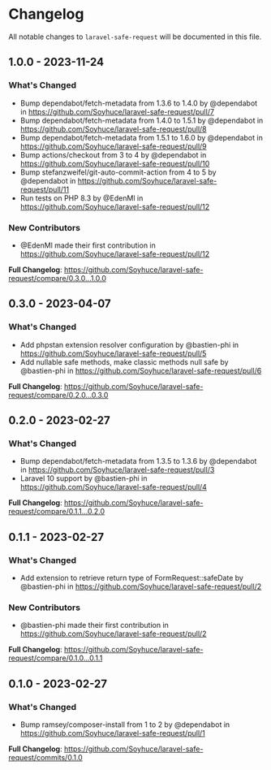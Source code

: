 # Changelog

All notable changes to `laravel-safe-request` will be documented in this file.

## 1.0.0 - 2023-11-24

### What's Changed

- Bump dependabot/fetch-metadata from 1.3.6 to 1.4.0 by @dependabot in https://github.com/Soyhuce/laravel-safe-request/pull/7
- Bump dependabot/fetch-metadata from 1.4.0 to 1.5.1 by @dependabot in https://github.com/Soyhuce/laravel-safe-request/pull/8
- Bump dependabot/fetch-metadata from 1.5.1 to 1.6.0 by @dependabot in https://github.com/Soyhuce/laravel-safe-request/pull/9
- Bump actions/checkout from 3 to 4 by @dependabot in https://github.com/Soyhuce/laravel-safe-request/pull/10
- Bump stefanzweifel/git-auto-commit-action from 4 to 5 by @dependabot in https://github.com/Soyhuce/laravel-safe-request/pull/11
- Run tests on PHP 8.3 by @EdenMl in https://github.com/Soyhuce/laravel-safe-request/pull/12

### New Contributors

- @EdenMl made their first contribution in https://github.com/Soyhuce/laravel-safe-request/pull/12

**Full Changelog**: https://github.com/Soyhuce/laravel-safe-request/compare/0.3.0...1.0.0

## 0.3.0 - 2023-04-07

### What's Changed

- Add phpstan extension resolver configuration by @bastien-phi in https://github.com/Soyhuce/laravel-safe-request/pull/5
- Add nullable safe methods, make classic methods null safe by @bastien-phi in https://github.com/Soyhuce/laravel-safe-request/pull/6

**Full Changelog**: https://github.com/Soyhuce/laravel-safe-request/compare/0.2.0...0.3.0

## 0.2.0 - 2023-02-27

### What's Changed

- Bump dependabot/fetch-metadata from 1.3.5 to 1.3.6 by @dependabot in https://github.com/Soyhuce/laravel-safe-request/pull/3
- Laravel 10 support by @bastien-phi in https://github.com/Soyhuce/laravel-safe-request/pull/4

**Full Changelog**: https://github.com/Soyhuce/laravel-safe-request/compare/0.1.1...0.2.0

## 0.1.1 - 2023-02-27

### What's Changed

- Add extension to retrieve return type of FormRequest::safeDate by @bastien-phi in https://github.com/Soyhuce/laravel-safe-request/pull/2

### New Contributors

- @bastien-phi made their first contribution in https://github.com/Soyhuce/laravel-safe-request/pull/2

**Full Changelog**: https://github.com/Soyhuce/laravel-safe-request/compare/0.1.0...0.1.1

## 0.1.0 - 2023-02-27

### What's Changed

- Bump ramsey/composer-install from 1 to 2 by @dependabot in https://github.com/Soyhuce/laravel-safe-request/pull/1

**Full Changelog**: https://github.com/Soyhuce/laravel-safe-request/commits/0.1.0
